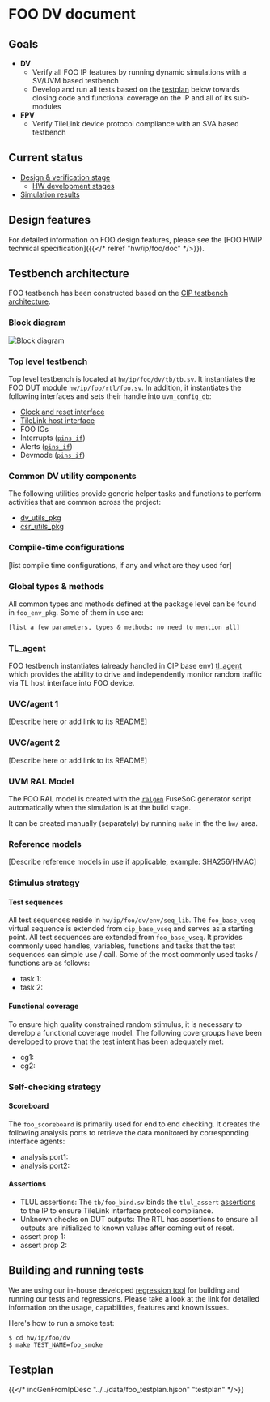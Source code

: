 # FOO DV document

<!-- Copy this file to hw/ip/foo/doc/index.md and make changes as needed.
For convenience 'foo' in the document can be searched and replaced easily with the
desired IP (with case sensitivity!). Also, use the testbench block diagram
located at OpenTitan team drive / 'design verification'
as a starting point and modify it to reflect your foo testbench and save it
to hw/ip/foo/doc/tb.svg. It should get linked and rendered under the block
diagram section below. Please update / modify / remove sections below as
applicable. Once done, remove this comment before making a PR.

Remove "draft: true" before submission.
-->

## Goals
* **DV**
  * Verify all FOO IP features by running dynamic simulations with a SV/UVM based testbench
  * Develop and run all tests based on the [testplan](#testplan) below towards closing code and functional coverage on the IP and all of its sub-modules
* **FPV**
  * Verify TileLink device protocol compliance with an SVA based testbench

## Current status
* [Design & verification stage](../../README.md)
  * [HW development stages](../../../doc/project_governance/development_stages.md)
* [Simulation results](https://reports.opentitan.org/hw/ip/foo/dv/latest/report.html)

## Design features
<!-- TODO: uncomment link to the spec below -->
For detailed information on FOO design features, please see the [FOO  HWIP technical specification]({{</* relref "hw/ip/foo/doc" */>}}).

## Testbench architecture
FOO testbench has been constructed based on the [CIP testbench architecture](../sv/cip_lib/README.md).

### Block diagram
![Block diagram](tb.svg)

### Top level testbench
Top level testbench is located at `hw/ip/foo/dv/tb/tb.sv`. It instantiates the FOO DUT module `hw/ip/foo/rtl/foo.sv`.
In addition, it instantiates the following interfaces and sets their handle into `uvm_config_db`:
* [Clock and reset interface](../sv/common_ifs/README.md)
* [TileLink host interface](../sv/tl_agent/README.md)
* FOO IOs
* Interrupts ([`pins_if`](../sv/common_ifs/README.md))
* Alerts ([`pins_if`](../sv/common_ifs/README.md))
* Devmode ([`pins_if`](../sv/common_ifs/README.md))

### Common DV utility components
The following utilities provide generic helper tasks and functions to perform activities that are common across the project:
* [dv_utils_pkg](../sv/dv_utils/README.md)
* [csr_utils_pkg](../sv/csr_utils/README.md)

### Compile-time configurations
[list compile time configurations, if any and what are they used for]

### Global types & methods
All common types and methods defined at the package level can be found in
`foo_env_pkg`. Some of them in use are:
```systemverilog
[list a few parameters, types & methods; no need to mention all]
```
### TL_agent
FOO testbench instantiates (already handled in CIP base env) [tl_agent](../sv/tl_agent/README.md)
which provides the ability to drive and independently monitor random traffic via
TL host interface into FOO device.

### UVC/agent 1
[Describe here or add link to its README]

### UVC/agent 2
[Describe here or add link to its README]

### UVM RAL Model
The FOO RAL model is created with the [`ralgen`](../tools/ralgen/README.md) FuseSoC generator script automatically when the simulation is at the build stage.

It can be created manually (separately) by running `make` in the the `hw/` area.

### Reference models
[Describe reference models in use if applicable, example: SHA256/HMAC]

### Stimulus strategy
#### Test sequences
All test sequences reside in `hw/ip/foo/dv/env/seq_lib`.
The `foo_base_vseq` virtual sequence is extended from `cip_base_vseq` and serves as a starting point.
All test sequences are extended from `foo_base_vseq`.
It provides commonly used handles, variables, functions and tasks that the test sequences can simple use / call.
Some of the most commonly used tasks / functions are as follows:
* task 1:
* task 2:

#### Functional coverage
To ensure high quality constrained random stimulus, it is necessary to develop a functional coverage model.
The following covergroups have been developed to prove that the test intent has been adequately met:
* cg1:
* cg2:

### Self-checking strategy
#### Scoreboard
The `foo_scoreboard` is primarily used for end to end checking.
It creates the following analysis ports to retrieve the data monitored by corresponding interface agents:
* analysis port1:
* analysis port2:
<!-- explain inputs monitored, flow of data and outputs checked -->

#### Assertions
* TLUL assertions: The `tb/foo_bind.sv` binds the `tlul_assert` [assertions](../../ip/tlul/doc/TlulProtocolChecker.md) to the IP to ensure TileLink interface protocol compliance.
* Unknown checks on DUT outputs: The RTL has assertions to ensure all outputs are initialized to known values after coming out of reset.
* assert prop 1:
* assert prop 2:

## Building and running tests
We are using our in-house developed [regression tool](../../../util/dvsim/README.md) for building and running our tests and regressions.
Please take a look at the link for detailed information on the usage, capabilities, features and known issues.

Here's how to run a smoke test:

```console
$ cd hw/ip/foo/dv
$ make TEST_NAME=foo_smoke
```

## Testplan
<!-- TODO: uncomment the line below after adding the testplan -->
{{</* incGenFromIpDesc "../../data/foo_testplan.hjson" "testplan" */>}}
